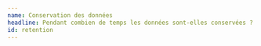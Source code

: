 ```yaml
---
name: Conservation des données
headline: Pendant combien de temps les données sont-elles conservées ?
id: retention
---
```

